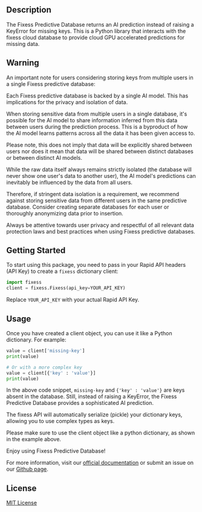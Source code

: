 ## Description

The Fixess Predictive Database returns an AI prediction instead of raising a KeyError for missing keys. This is a Python library that interacts with the fixess cloud database to provide cloud GPU accelerated predictions for missing data.

## Warning

An important note for users considering storing keys from multiple users in a single Fixess predictive database:

Each Fixess predictive database is backed by a single AI model. This has implications for the privacy and isolation of data.

When storing sensitive data from multiple users in a single database, it's possible for the AI model to share information inferred from this data between users during the prediction process. This is a byproduct of how the AI model learns patterns across all the data it has been given access to.

Please note, this does not imply that data will be explicitly shared between users nor does it mean that data will be shared between distinct databases or between distinct AI models.

While the raw data itself always remains strictly isolated (the database will never show one user's data to another user), the AI model's predictions can inevitably be influenced by the data from all users. 

Therefore, if stringent data isolation is a requirement, we recommend against storing sensitive data from different users in the same predictive database. Consider creating separate databases for each user or thoroughly anonymizing data prior to insertion.

Always be attentive towards user privacy and respectful of all relevant data protection laws and best practices when using Fixess predictive databases.

## Getting Started

To start using this package, you need to pass in your Rapid API headers (API Key) to create a `fixess` dictionary client:

```python
import fixess
client = fixess.Fixess(api_key=YOUR_API_KEY)
```
Replace `YOUR_API_KEY` with your actual Rapid API Key.

## Usage

Once you have created a client object, you can use it like a Python dictionary. For example:

```python
value = client['missing-key']
print(value)

# Or with a more complex key
value = client[{'key' : 'value'}]
print(value)
```

In the above code snippet, `missing-key` and `{'key' : 'value'}` are keys absent in the database. Still, instead of raising a KeyError, the Fixess Predictive Database provides a sophisticated AI prediction.

The fixess API will automatically serialize (pickle) your dictionary keys, allowing you to use complex types as keys.

Please make sure to use the client object like a python dictionary, as shown in the example above.

Enjoy using Fixess Predictive Database!

For more information, visit our [official documentation](fixess.ai/docs) or submit an issue on our [Github page](https://github.com/fixess-github/fixess-python).

## License

[MIT License](fixess.ai/license)
